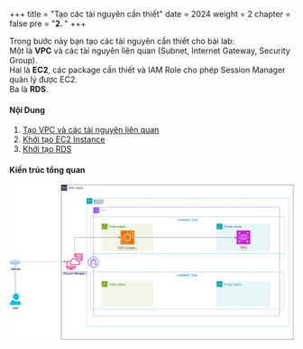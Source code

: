 +++
title = "Tạo các tài nguyên cần thiết"
date = 2024
weight = 2
chapter = false
pre = "<b>2. </b>"
+++

Trong bước này bạn tạo các tài nguyên cần thiết cho bài lab:  
Một là **VPC** và các tài nguyên liên quan (Subnet, Internet Gateway, Security Group).  
Hai là **EC2**, các package cần thiết và IAM Role cho phép Session Manager quản lý được EC2.  
Ba là **RDS**.

#### Nội Dung

1. [Tạo VPC và các tài nguyên liên quan](1-VPC-And-More)
2. [Khởi tạo EC2 Instance](2-EC2)
3. [Khởi tạo RDS](3-RDS)

#### Kiến trúc tổng quan

![Image](../../images/WorkShop_000001_Infra.drawio.png)
